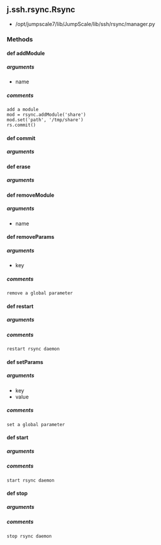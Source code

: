 ## j.ssh.rsync.Rsync

- /opt/jumpscale7/lib/JumpScale/lib/ssh/rsync/manager.py

### Methods

#### def addModule 

##### arguments

- name

##### comments

```
add a module
mod = rsync.addModule('share')
mod.set('path', '/tmp/share')
rs.commit()

```

#### def commit 

##### arguments

#### def erase 

##### arguments

#### def removeModule 

##### arguments

- name

#### def removeParams 

##### arguments

- key

##### comments

```
remove a global parameter

```

#### def restart 

##### arguments

##### comments

```
restart rsync daemon

```

#### def setParams 

##### arguments

- key
- value

##### comments

```
set a global parameter

```

#### def start 

##### arguments

##### comments

```
start rsync daemon

```

#### def stop 

##### arguments

##### comments

```
stop rsync daemon

```

